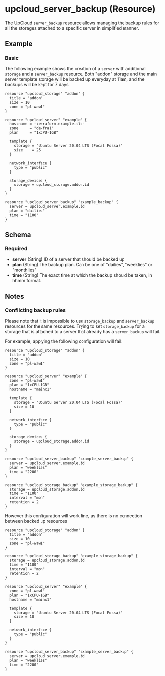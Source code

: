 # upcloud_server_backup (Resource)

The UpCloud `server_backup` resource allows managing the backup rules for all the storages attached to a specific server in simplified manner.

## Example

### Basic

The following example shows the creation of a `server` with additional `storage` and a `server_backup` resource. Both "addon" storage and the main server template storage will be backed up everyday at 11am, and the backups will be kept for 7 days 

```hcl
resource "upcloud_storage" "addon" {
  title = "addon"
  size = 10
  zone = "pl-waw1"
}

resource "upcloud_server" "example" {
  hostname = "terraform.example.tld"
  zone     = "de-fra1"
  plan     = "1xCPU-1GB"

  template {
    storage = "Ubuntu Server 20.04 LTS (Focal Fossa)"
    size    = 25
  }

  network_interface {
    type = "public"
  }

  storage_devices {
    storage = upcloud_storage.addon.id
  }
}

resource "upcloud_server_backup" "example_backup" {
  server = upcloud_server.example.id
  plan = "dailies"
  time = "1100"
}
```

## Schema

### Required

- **server** (String) ID of a server that should be backed up
- **plan** (String) The backup plan. Can be one of "dailies", "weeklies" or "monthlies"
- **time** (String) The exact time at which the backup should be taken, in hhmm format.

## Notes

### Conflicting backup rules
Please note that it is impossible to use `storage_backup` and `server_backup` resources for the same resources. Trying to set `storage_backup` for a storage that is attached to a server that already has a `server_backup` will fail.

For example, applying the following configuration will fail:
```hcl
resource "upcloud_storage" "addon" {
  title = "addon"
  size = 10
  zone = "pl-waw1"
}

resource "upcloud_server" "example" {
  zone = "pl-waw1"
  plan = "1xCPU-1GB"
  hostname = "mainx1"
  
  template {
    storage = "Ubuntu Server 20.04 LTS (Focal Fossa)"
    size = 10
  }

  network_interface {
    type = "public"
  }

  storage_devices {
    storage = upcloud_storage.addon.id
  }
}

resource "upcloud_server_backup" "example_server_backup" {
  server = upcloud_server.example.id
  plan = "weeklies"
  time = "2200"
}

resource "upcloud_storage_backup" "example_storage_backup" {
  storage = upcloud_storage.addon.id
  time = "1100"
  interval = "mon"
  retention = 2
}
```

However this configuration will work fine, as there is no connection between backed up resources
```hcl
resource "upcloud_storage" "addon" {
  title = "addon"
  size = 10
  zone = "pl-waw1"
}

resource "upcloud_storage_backup" "example_storage_backup" {
  storage = upcloud_storage.addon.id
  time = "1100"
  interval = "mon"
  retention = 2
}

resource "upcloud_server" "example" {
  zone = "pl-waw1"
  plan = "1xCPU-1GB"
  hostname = "mainx1"
  
  template {
    storage = "Ubuntu Server 20.04 LTS (Focal Fossa)"
    size = 10
  }

  network_interface {
    type = "public"
  }
}

resource "upcloud_server_backup" "example_server_backup" {
  server = upcloud_server.example.id
  plan = "weeklies"
  time = "2200"
}
```

